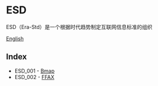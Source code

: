 # ESD
ESD（Era-Std）是一个根据时代趋势制定互联网信息标准的组织

<a href="./README.md">English</a>
## Index
  - ESD_001 - <a href="./ESD_001/">Bmap</a>
  - ESD_002 - <a href="./ESD_002/">FFAX</a>
